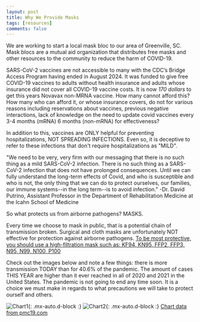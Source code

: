 ```yaml
---
layout: post
title: Why We Provide Masks
tags: [resources]
comments: false
---
```

 
We are working to start a local mask bloc to our area of Greenville, SC. Mask blocs are a mutual aid organization that distributes free masks and other resources to the community to reduce the harm of COVID-19.

SARS-CoV-2 vaccines are not accessible to many with the CDC’s Bridge Access Program having ended in August 2024. It was funded to give free COVID-19 vaccines to adults without health insurance and adults whose insurance did not cover all COVID-19 vaccine costs. It is now *170 dollars* to get this years Novavax non-MRNA vaccine. How many cannot afford this? How many who can afford it, or whose insurance covers, do not for various reasons including reservations about vaccines, previous negative interactions, lack of knowledge on the need to update covid vaccines every 3-4 months (mRNA) 6 months (non-mRNA) for effectiveness?

In addition to this, vaccines are ONLY helpful for preventing hospitalizations, NOT SPREADING INFECTIONS. Even so, it is deceptive to refer to these infections that don't require hospitalizations as "MILD". 

"We need to be very, very firm with our messaging that there is no such thing as a mild SARS-CoV-2 infection. There is no such thing as a SARS-CoV-2 infection that does not have prolonged consequences. Until we can fully understand the long-term effects of Covid, and who is susceptible and who is not, the only thing that we can do to protect ourselves, our families, our immune systems--in the long term--is to avoid infection." -Dr. David Putrino, Assistant Professor in the Department of Rehabilitation Medicine at the Icahn School of Medicine

So what protects us from airborne pathogens? MASKS. 

Every time we choose to mask in public, that is a potential chain of transmission broken. Surgical and cloth masks are unfortunately NOT effective for protection against airborne pathogens. [To be most protective, you should use a high-filtration mask such as: KF94, KN95, FFP2, FFP3, N95, N99, N100, P100](https://www.fda.gov/medical-devices/personal-protective-equipment-infection-control/n95-respirators-surgical-masks-face-masks-and-barrier-face-coverings) 

Check out the images below and note a few things: there is more transmission TODAY than for 40.6% of the pandemic. The amount of cases THIS YEAR are higher than it ever reached in all of 2020 and 2021 in the United States. The pandemic is not going to end any time soon. It is a choice we must make in regards to what precautions we will take to protect ourself and others. 

![Chart1](https://greenvillescmaskbloc.github.io/assets/img/chart1.png){: .mx-auto.d-block :}
![Chart2](https://greenvillescmaskbloc.github.io/assets/img/chart2.png){: .mx-auto.d-block :}
[Chart data from pmc19.com](https://pmc19.com/data/)
